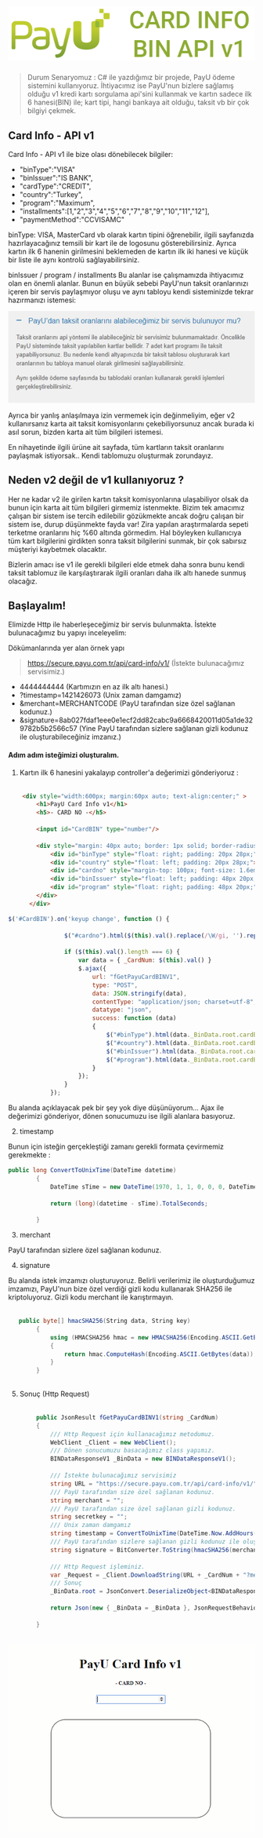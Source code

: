 # <img src="https://raw.githubusercontent.com/hknklic/PayUCardInfo/master/README/card_info_payu.png">
> Durum Senaryomuz : C# ile yazdığımız bir projede, PayU ödeme sistemini kullanıyoruz. İhtiyacımız ise PayU'nun bizlere sağlamış olduğu v1 kredi kartı sorgulama api'sini kullanmak ve kartın sadece ilk 6 hanesi(BIN) ile; kart tipi, hangi bankaya ait olduğu, taksit vb bir çok bilgiyi çekmek.  
## Card Info - API v1
Card Info - API v1 ile bize olası dönebilecek bilgiler:

- "binType":"VISA"
- "binIssuer":"IS BANK", 
- "cardType":"CREDIT",
- "country":"Turkey",
- "program":"Maximum",
- "installments":[1,"2","3","4","5","6","7","8","9","10","11","12"],
- "paymentMethod":"CCVISAMC"
<p>binType: VISA, MasterCard vb olarak kartın tipini öğrenebilir, ilgili sayfanızda hazırlayacağınız temsili bir kart ile de logosunu gösterebilirsiniz. Ayrıca kartın ilk 6 hanenin girilmesini beklemeden de kartın ilk iki hanesi ve küçük bir liste ile aynı kontrolü sağlayabilirsiniz.</p>
<p>binIssuer / program / installments Bu alanlar ise çalışmamızda ihtiyacımız olan en önemli alanlar. Bunun en büyük sebebi PayU'nun taksit oranlarınızı içeren bir servis paylaşmıyor oluşu ve aynı tabloyu kendi sisteminizde tekrar hazırmanızı istemesi:</p>
<p align="center"><img src="https://raw.githubusercontent.com/hknklic/PayUCardInfo/master/README/payu_taksit.PNG"><p>            
<p>Ayrıca bir yanlış anlaşılmaya izin vermemek için değinmeliyim, eğer v2 kullanırsanız karta ait taksit komisyonlarını çekebiliyorsunuz ancak burada ki asıl sorun, bizden karta ait tüm bilgileri istemesi.</p>
<p>En nihayetinde ilgili ürüne ait sayfada, tüm kartların taksit oranlarını paylaşmak istiyorsak.. Kendi tablomuzu oluşturmak zorundayız.</p>

## Neden v2 değil de v1 kullanıyoruz ?

<p>Her ne kadar v2 ile girilen kartın taksit komisyonlarına ulaşabiliyor olsak da bunun için karta ait tüm bilgileri girmemiz istenmekte. Bizim tek amacımız çalışan bir sistem ise tercih edilebilir gözükmekte ancak doğru çalışan bir sistem ise, durup düşünmekte fayda var! Zira yapılan araştırmalarda sepeti terketme oranlarını hiç %60 altında görmedim. Hal böyleyken kullanıcıya tüm kart bilgilerini girdikten sonra taksit bilgilerini sunmak, bir çok sabırsız müşteriyi kaybetmek olacaktır.<p>
<p>Bizlerin amacı ise v1 ile gerekli bilgileri elde etmek daha sonra bunu kendi taksit tablomuz ile karşılaştırarak ilgili oranları daha ilk altı hanede sunmuş olacağız.</p>

## Başlayalım!

Elimizde Http ile haberleşeceğimiz bir servis bulunmakta. İstekte bulunacağımız bu yapıyı inceleyelim:
<p>Dökümanlarında yer alan örnek yapı</p>

> https://secure.payu.com.tr/api/card-info/v1/ (İstekte bulunacağımız servisimiz.)
- 4444444444 (Kartımızın en az ilk altı hanesi.)
- ?timestamp=1421426073 (Unix zaman damgamız)
- &merchant=MERCHANTCODE (PayU tarafından size özel sağlanan kodunuz.)
- &signature=8ab027fdaf1eee0e1ecf2dd82cabc9a6668420011d05a1de329782b5b2566c57 (Yine PayU tarafından sizlere sağlanan gizli kodunuz ile oluşturabileceğiniz imzanız.)

#### Adım adım isteğimizi oluşturalım.

1. Kartın ilk 6 hanesini yakalayıp controller'a değerimizi gönderiyoruz :

```html

    <div style="width:600px; margin:60px auto; text-align:center;" >
        <h1>PayU Card Info v1</h1>
        <h5>- CARD NO -</h5>
        
        <input id="CardBIN" type="number"/>
        
        <div style="margin: 40px auto; border: 1px solid; border-radius: 36px; height: 245px; width: 400px; font-size: 1.3em;">
            <div id="binType" style="float: right; padding: 20px 28px;"></div>
            <div id="country" style="float: left; padding: 20px 28px;"></div>
            <div id="cardno" style="margin-top: 100px; font-size: 1.6em;"></div>
            <div id="binIssuer" style="float: left; padding: 48px 20px;"></div>
            <div id="program" style="float: right; padding: 48px 20px;"></div>
        </div>
      </div>

```
```javascript
$('#CardBIN').on('keyup change', function () {

                $("#cardno").html($(this).val().replace(/\W/gi, '').replace(/(.{4})/g, '$1 '))
                
                if ($(this).val().length === 6) {
                    var data = { _CardNum: $(this).val() }
                    $.ajax({
                        url: "fGetPayuCardBINV1",
                        type: "POST",
                        data: JSON.stringify(data),
                        contentType: "application/json; charset=utf-8",
                        datatype: "json",
                        success: function (data)
                        {
                            $("#binType").html(data._BinData.root.cardBinInfo.binType);
                            $("#country").html(data._BinData.root.cardBinInfo.country);
                            $("#binIssuer").html(data._BinData.root.cardBinInfo.binIssuer);
                            $("#program").html(data._BinData.root.cardBinInfo.program);
                        }
                    });
                }
            });
```
Bu alanda açıklayacak pek bir şey yok diye düşünüyorum... Ajax ile değerimizi gönderiyor, dönen sonucumuzu ise ilgili alanlara basıyoruz.

2. timestamp

Bunun için isteğin gerçekleştiği zamanı gerekli formata çevirmemiz gerekmekte :

```c#
public long ConvertToUnixTime(DateTime datetime)
        {
            DateTime sTime = new DateTime(1970, 1, 1, 0, 0, 0, DateTimeKind.Utc);

            return (long)(datetime - sTime).TotalSeconds;

        }
```

3. merchant

PayU tarafından sizlere özel sağlanan kodunuz.

4. signature

Bu alanda istek imzamızı oluşturuyoruz. Belirli verilerimiz ile oluşturduğumuz imzamızı, PayU'nun bize özel verdiği gizli kodu kullanarak SHA256 ile kriptoluyoruz. Gizli kodu merchant ile karıştırmayın.

```c#

   public byte[] hmacSHA256(String data, String key)
        {
            using (HMACSHA256 hmac = new HMACSHA256(Encoding.ASCII.GetBytes(key)))
            {
                return hmac.ComputeHash(Encoding.ASCII.GetBytes(data));
            }
        }
      
```

5. Sonuç (Http Request)


```c#

        public JsonResult fGetPayuCardBINV1(string _CardNum)
        {
            /// Http Request için kullanacağımız metodumuz.
            WebClient _Client = new WebClient();
            /// Dönen sonucumuzu basacağımız class yapımız.
            BINDataResponseV1 _BinData = new BINDataResponseV1();

            /// İstekte bulunacağımız servisimiz
            string URL = "https://secure.payu.com.tr/api/card-info/v1/";
            /// PayU tarafından size özel sağlanan kodunuz.
            string merchant = "";
            /// PayU tarafından size özel sağlanan gizli kodunuz.
            string secretkey = "";
            /// Unix zaman damgamız
            string timestamp = ConvertToUnixTime(DateTime.Now.AddHours(-3)).ToString();
            /// PayU tarafından sizlere sağlanan gizli kodunuz ile oluşturacağınız imzanız.
            string signature = BitConverter.ToString(hmacSHA256(merchant + timestamp, secretkey)).Replace("-", "").ToLower();

            /// Http Request işleminiz.
            var _Request = _Client.DownloadString(URL + _CardNum + "?merchant=" + merchant + "&timestamp=" + timestamp + "&signature=" + signature);
            /// Sonuç
            _BinData.root = JsonConvert.DeserializeObject<BINDataResponseV1.ROOT>(_Request);

            return Json(new { _BinData = _BinData }, JsonRequestBehavior.AllowGet);

        }
      
```

<p align="center"><img src="https://raw.githubusercontent.com/hknklic/PayUCardInfo/master/README/fin.gif"><p>
